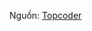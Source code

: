 Nguồn: [Topcoder](https://www.topcoder.com/community/data-science/data-science-tutorials/how-to-find-a-solution/)